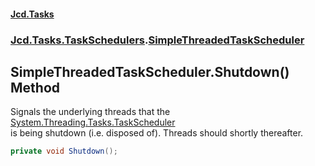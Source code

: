 #### [Jcd.Tasks](index.md 'index')
### [Jcd.Tasks.TaskSchedulers](Jcd.Tasks.TaskSchedulers.md 'Jcd.Tasks.TaskSchedulers').[SimpleThreadedTaskScheduler](Jcd.Tasks.TaskSchedulers.SimpleThreadedTaskScheduler.md 'Jcd.Tasks.TaskSchedulers.SimpleThreadedTaskScheduler')

## SimpleThreadedTaskScheduler.Shutdown() Method

Signals the underlying threads that the [System.Threading.Tasks.TaskScheduler](https://docs.microsoft.com/en-us/dotnet/api/System.Threading.Tasks.TaskScheduler 'System.Threading.Tasks.TaskScheduler')  
is being shutdown (i.e. disposed of). Threads should shortly thereafter.

```csharp
private void Shutdown();
```